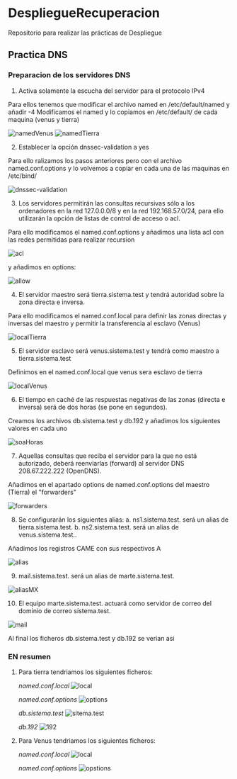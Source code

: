 # DespliegueRecuperacion
Repositorio para realizar las prácticas de Despliegue

## Practica DNS

### Preparacion de los servidores DNS

1. Activa solamente la escucha del servidor para el protocolo IPv4

Para ellos tenemos que modificar el archivo named en  /etc/default/named y añadir -4 
Modificamos el named y lo copiamos en  /etc/default/ de cada maquina (venus y tierra)

![namedVenus](dns/img/named_Venus.png)
![namedTierra](dns/img/named_Tierra.png)

2. Establecer la opción dnssec-validation a yes

Para ello ralizamos los pasos anteriores pero con el archivo named.conf.options y lo
volvemos a copiar en cada una de las maquinas en /etc/bind/

![dnssec-validation](dns/img/dnssec_validation.png)

3. Los servidores permitirán las consultas recursivas sólo a los ordenadores en la red 127.0.0.0/8
y en la red 192.168.57.0/24, para ello utilizarán la opción de listas de control de acceso o acl.

Para ello modificamos el named.conf.options y añadimos una lista acl con las redes permitidas para 
realizar recursion

![acl](dns/img/acl2.png)

y añadimos en options: 

![allow](dns/img/allow.png)

4. El servidor maestro será tierra.sistema.test y tendrá autoridad sobre la zona directa e inversa.

Para ello modificamos el named.conf.local para definir las zonas directas y inversas del maestro 
y permitir la transferencia al esclavo (Venus)

![localTierra](dns/img/localTierra.png)

5. El servidor esclavo será venus.sistema.test y tendrá como maestro a tierra.sistema.test

Definimos en el named.conf.local que venus sera esclavo de tierra

![localVenus](dns/img/localVenus.png)

6. El tiempo en caché de las respuestas negativas de las zonas (directa e inversa) será de dos horas
(se pone en segundos).

Creamos los archivos db.sistema.test y db.192 y añadimos los siguientes valores en cada uno

![soaHoras](dns/img/soaHoras.png)

7. Aquellas consultas que reciba el servidor para la que no está autorizado, deberá reenviarlas
(forward) al servidor DNS 208.67.222.222 (OpenDNS).

Añadimos en el apartado options de named.conf.options del maestro (Tierra) el "forwarders" 

![forwarders](dns/img/forwarders.png)

8. Se configurarán los siguientes alias:
    a. ns1.sistema.test. será un alias de tierra.sistema.test.
    b. ns2.sistema.test. será un alias de venus.sistema.test..

Añadimos los registros CAME con sus respectivos A

![alias](dns/img/alias.png)     


9. mail.sistema.test. será un alias de marte.sistema.test.

![aliasMX](dns/img/aliasMX.png) 

10. El equipo marte.sistema.test. actuará como servidor de correo del dominio de correo
sistema.test.

![mail](dns/img/mail.png) 


Al final los ficheros db.sistema.test y db.192 se verian asi

### EN resumen

 1. Para tierra tendriamos los siguientes ficheros:

    _named.conf.local_
    ![local](dns/img/local_tierra.png) 

    _named.conf.options_
    ![options](dns/img/options_tierra.png) 

    _db.sistema.test_
    ![sitema.test](dns/img/db_sistema.png) 

    _db.192_
    ![192](dns/img/db192.png) 


 2. Para Venus tendriamos los siguientes ficheros:

    _named.conf.local_
    ![local](dns/img/local_venus.png) 

    _named.conf.options_
    ![opstions](dns/img/options_venus.png) 